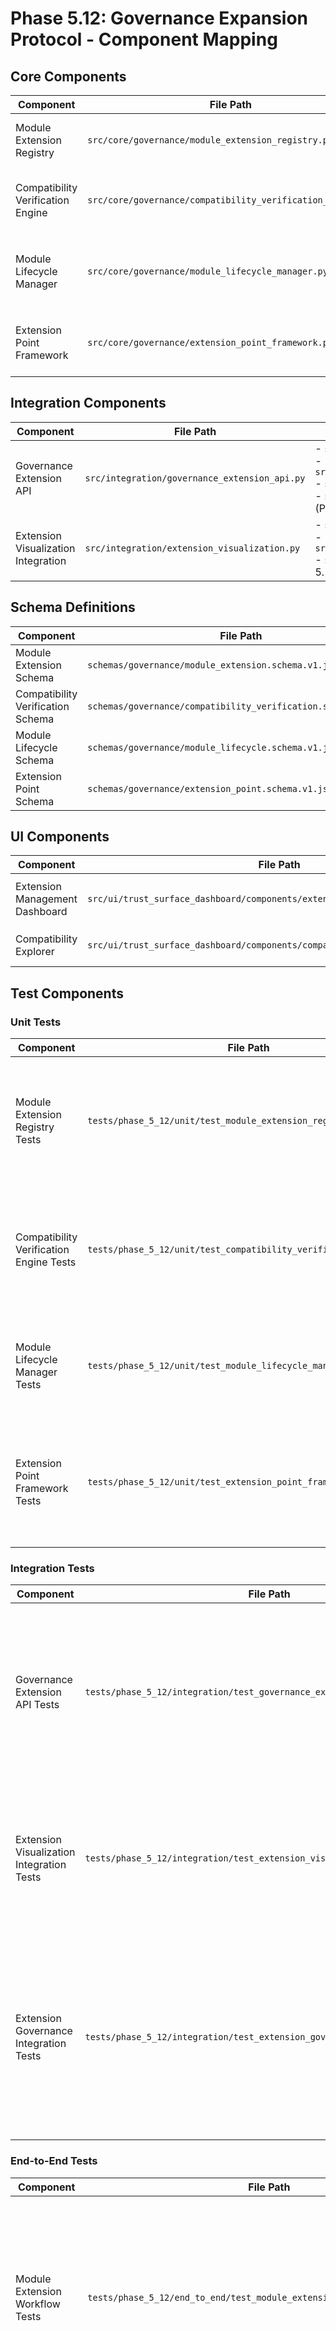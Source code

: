 # Phase 5.12: Governance Expansion Protocol - Component Mapping

## Core Components

| Component | File Path | Dependencies |
|-----------|-----------|-------------|
| Module Extension Registry | `src/core/governance/module_extension_registry.py` | - `src/core/governance/governance_primitive_manager.py` (Phase 5.11)<br>- `src/core/verification/seal_verification.py` (Phase 5.8)<br>- `src/core/common/schema_validator.py` |
| Compatibility Verification Engine | `src/core/governance/compatibility_verification_engine.py` | - `src/core/governance/module_extension_registry.py`<br>- `src/core/governance/governance_primitive_manager.py` (Phase 5.11)<br>- `src/core/trust/trust_metrics_calculator.py` (Phase 5.9)<br>- `src/core/verification/seal_verification.py` (Phase 5.8) |
| Module Lifecycle Manager | `src/core/governance/module_lifecycle_manager.py` | - `src/core/governance/module_extension_registry.py`<br>- `src/core/governance/compatibility_verification_engine.py`<br>- `src/core/governance/governance_audit_trail.py` (Phase 5.10)<br>- `src/core/trust/mutation_detector.py` (Phase 5.8) |
| Extension Point Framework | `src/core/governance/extension_point_framework.py` | - `src/core/governance/module_extension_registry.py`<br>- `src/core/governance/governance_primitive_manager.py` (Phase 5.11)<br>- `src/core/governance/attestation_service.py` (Phase 5.10) |

## Integration Components

| Component | File Path | Dependencies |
|-----------|-----------|-------------|
| Governance Extension API | `src/integration/governance_extension_api.py` | - `src/core/governance/module_extension_registry.py`<br>- `src/core/governance/compatibility_verification_engine.py`<br>- `src/core/governance/module_lifecycle_manager.py`<br>- `src/integration/governance_integration_service.py` (Phase 5.11) |
| Extension Visualization Integration | `src/integration/extension_visualization.py` | - `src/core/governance/module_extension_registry.py`<br>- `src/core/governance/compatibility_verification_engine.py`<br>- `src/integration/governance_visualization.py` (Phase 5.11) |

## Schema Definitions

| Component | File Path | Used By |
|-----------|-----------|---------|
| Module Extension Schema | `schemas/governance/module_extension.schema.v1.json` | - `src/core/governance/module_extension_registry.py`<br>- `src/integration/governance_extension_api.py` |
| Compatibility Verification Schema | `schemas/governance/compatibility_verification.schema.v1.json` | - `src/core/governance/compatibility_verification_engine.py`<br>- `src/integration/governance_extension_api.py` |
| Module Lifecycle Schema | `schemas/governance/module_lifecycle.schema.v1.json` | - `src/core/governance/module_lifecycle_manager.py`<br>- `src/integration/governance_extension_api.py` |
| Extension Point Schema | `schemas/governance/extension_point.schema.v1.json` | - `src/core/governance/extension_point_framework.py`<br>- `src/integration/governance_extension_api.py` |

## UI Components

| Component | File Path | Dependencies |
|-----------|-----------|-------------|
| Extension Management Dashboard | `src/ui/trust_surface_dashboard/components/extension_management_dashboard.py` | - `src/ui/trust_surface_dashboard/components/governance_dashboard.py` (Phase 5.11)<br>- `src/integration/extension_visualization.py` |
| Compatibility Explorer | `src/ui/trust_surface_dashboard/components/compatibility_explorer.py` | - `src/ui/trust_surface_dashboard/components/decision_explorer.py` (Phase 5.11)<br>- `src/integration/extension_visualization.py` |

## Test Components

### Unit Tests

| Component | File Path | Tests |
|-----------|-----------|-------|
| Module Extension Registry Tests | `tests/phase_5_12/unit/test_module_extension_registry.py` | - Extension registration and deregistration<br>- Extension metadata management<br>- Extension dependency tracking<br>- Extension versioning<br>- Extension status monitoring |
| Compatibility Verification Engine Tests | `tests/phase_5_12/unit/test_compatibility_verification_engine.py` | - Interface compatibility checking<br>- Dependency resolution<br>- Conflict detection<br>- Trust boundary verification<br>- Governance principle adherence validation |
| Module Lifecycle Manager Tests | `tests/phase_5_12/unit/test_module_lifecycle_manager.py` | - Module installation<br>- Module activation/deactivation<br>- Module updates<br>- Module retirement<br>- Module state transitions<br>- Rollback capabilities |
| Extension Point Framework Tests | `tests/phase_5_12/unit/test_extension_point_framework.py` | - Extension point definition<br>- Extension point discovery<br>- Extension point validation<br>- Extension point invocation<br>- Extension point security |

### Integration Tests

| Component | File Path | Tests |
|-----------|-----------|-------|
| Governance Extension API Tests | `tests/phase_5_12/integration/test_governance_extension_api.py` | - Extension registration endpoints<br>- Extension discovery endpoints<br>- Extension lifecycle management endpoints<br>- Extension compatibility verification endpoints |
| Extension Visualization Integration Tests | `tests/phase_5_12/integration/test_extension_visualization_integration.py` | - Extension status visualization<br>- Compatibility visualization<br>- Extension dependency visualization<br>- Extension impact visualization |
| Extension Governance Integration Tests | `tests/phase_5_12/integration/test_extension_governance_integration.py` | - Integration with Phase 5.11 components<br>- Integration with Phase 5.10 components<br>- Integration with Phase 5.9 components<br>- Integration with Phase 5.8 components |

### End-to-End Tests

| Component | File Path | Tests |
|-----------|-----------|-------|
| Module Extension Workflow Tests | `tests/phase_5_12/end_to_end/test_module_extension_workflow.py` | - Complete extension lifecycle from registration to retirement<br>- Extension updates and version management<br>- Extension dependency management<br>- Extension conflict resolution |
| Compatibility Verification Workflow Tests | `tests/phase_5_12/end_to_end/test_compatibility_verification_workflow.py` | - Compatibility verification for new extensions<br>- Compatibility verification for updates<br>- Compatibility verification with multiple extensions<br>- Compatibility verification with conflicts |

### Performance Tests

| Component | File Path | Tests |
|-----------|-----------|-------|
| Extension Registry Performance Tests | `tests/phase_5_12/performance/test_extension_registry_performance.py` | - Registry performance with large number of extensions<br>- Registry performance with complex dependency graphs<br>- Registry performance under concurrent access |
| Compatibility Verification Performance Tests | `tests/phase_5_12/performance/test_compatibility_verification_performance.py` | - Verification performance with large number of extensions<br>- Verification performance with complex dependency graphs<br>- Verification performance under concurrent access |

### Test Fixtures

| Component | File Path | Provides |
|-----------|-----------|----------|
| Module Extension Test Data | `tests/phase_5_12/fixtures/module_extension_test_data.py` | - Sample extensions for testing<br>- Sample extension metadata<br>- Sample extension dependencies<br>- Sample extension versions |
| Compatibility Verification Test Data | `tests/phase_5_12/fixtures/compatibility_verification_test_data.py` | - Sample compatibility verification requests<br>- Sample compatibility verification results<br>- Sample compatibility issues<br>- Sample compatibility matrices |
| Module Lifecycle Test Data | `tests/phase_5_12/fixtures/module_lifecycle_test_data.py` | - Sample lifecycle events<br>- Sample lifecycle states<br>- Sample lifecycle transitions<br>- Sample lifecycle metadata |
| Extension Point Test Data | `tests/phase_5_12/fixtures/extension_point_test_data.py` | - Sample extension points<br>- Sample extension point implementations<br>- Sample extension point bindings<br>- Sample extension point security constraints |

## Documentation

| Component | File Path | Contents |
|-----------|-----------|----------|
| Implementation Documentation | `Phase_5_12_Implementation_Documentation.md` | - Architecture overview<br>- Component details<br>- Integration points<br>- Security considerations<br>- Compliance measures |
| API Documentation | `Phase_5_12_API_Documentation.md` | - API endpoint details<br>- Request/response formats<br>- Authentication requirements<br>- Rate limiting information<br>- Error handling |

## Implementation Sequence

1. Schema Definitions
2. Core Components
3. Integration Components
4. UI Components
5. Tests
6. Documentation

## Module Registry Updates

The following entries must be added to `registry/module_registry.json`:

```json
{
  "module_id": "governance.module_extension_registry",
  "version": "1.0.0",
  "phase_id": "5.12",
  "phase_title": "Governance Expansion Protocol",
  "dependencies": [
    "governance.governance_primitive_manager",
    "verification.seal_verification",
    "common.schema_validator"
  ]
},
{
  "module_id": "governance.compatibility_verification_engine",
  "version": "1.0.0",
  "phase_id": "5.12",
  "phase_title": "Governance Expansion Protocol",
  "dependencies": [
    "governance.module_extension_registry",
    "governance.governance_primitive_manager",
    "trust.trust_metrics_calculator",
    "verification.seal_verification"
  ]
},
{
  "module_id": "governance.module_lifecycle_manager",
  "version": "1.0.0",
  "phase_id": "5.12",
  "phase_title": "Governance Expansion Protocol",
  "dependencies": [
    "governance.module_extension_registry",
    "governance.compatibility_verification_engine",
    "governance.governance_audit_trail",
    "trust.mutation_detector"
  ]
},
{
  "module_id": "governance.extension_point_framework",
  "version": "1.0.0",
  "phase_id": "5.12",
  "phase_title": "Governance Expansion Protocol",
  "dependencies": [
    "governance.module_extension_registry",
    "governance.governance_primitive_manager",
    "governance.attestation_service"
  ]
}
```
